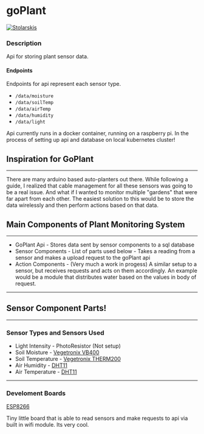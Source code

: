 # goPlant

[![Stolarskis](https://circleci.com/gh/Stolarskis/goPlant.svg?style=shield)](https://app.circleci.com/pipelines/github/Stolarskis)

### Description

Api for storing plant sensor data.

#### Endpoints

Endpoints for api represent each sensor type.
 
- `/data/moisture`
- `/data/soilTemp`
- `/data/airTemp`
- `/data/humidity`
- `/data/light`

Api currently runs in a docker container, running on a raspberry pi. In the process of setting up api and database on local kubernetes cluster!

## Inspiration for GoPlant 
---
There are many arduino based auto-planters out there. While following a guide, I realized that cable management for all these sensors was going to be a real issue. And what if I wanted to monitor multiple "gardens" that were far apart from each other. The easiest solution to this would be to store the data wirelessly and then perform actions based on that data.

## Main Components of Plant Monitoring System
---
- GoPlant Api - Stores data sent by sensor components to a sql database
- Sensor Components - List of parts used below - Takes a reading from a sensor and makes a upload request to the goPlant api
- Action Components - (Very much a work in progess) A similar setup to a sensor, but receives requests and acts on them accordingly. An example would be a module that distributes water based on the values in body of request.
---
## Sensor Component Parts!
---
### Sensor Types and Sensors Used
- Light Intensity - PhotoResistor (Not setup)
- Soil Moisture - [Vegetronix VB400](https://www.vegetronix.com/Products/VH400/)
- Soil Temperature - [Vegetronix THERM200](https://vegetronix.com/Products/THERM200/)
- Air Humidity - [DHT11](https://vegetronix.com/Products/THERM200/)
- Air Temperature - [DHT11](https://vegetronix.com/Products/THERM200/)
---
### Develoment Boards
[ESP8266](https://www.amazon.com/Organizer-ESP8266-Internet-Development-Compatible/dp/B081PX9YFV)

Tiny little board that is able to read sensors and make requests to api via built in wifi module. Its very cool.